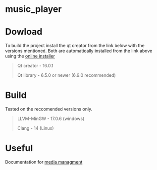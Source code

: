 # music_player

# Dowload 
To build the project install the qt creator from the link below with the versions mentioned. Both are automatically installed from the link above using the [online installer](https://download.qt.io/official_releases/online_installers/)
> Qt creator - 16.0.1
> 
> Qt library - 6.5.0 or newer (6.9.0 recommended)

# Build
Tested on the reccomended versions only.
> LLVM-MinGW - 17.0.6 (windows)
>
> Clang - 14 (Linux)

# Useful
Documentation for [media managment](https://www.qt.io/product/qt6/qml-book/ch11-multimedia-multimedia)
